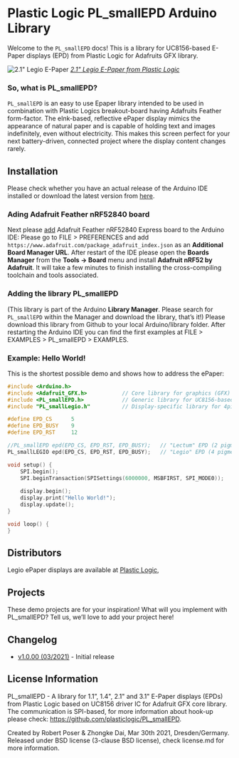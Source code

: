 Plastic Logic PL_smallEPD Arduino Library
===============================================================

Welcome to the `PL_smallEPD` docs! This is a library for UC8156-based  E-Paper displays (EPD) from Plastic Logic for Adafruits GFX library. 


![2.1" Legio E-Paper](https://user-images.githubusercontent.com/21104467/113095639-1842a280-91f4-11eb-926a-6373e361ff16.png) 
[*2.1" Legio E-Paper from Plastic Logic*](https://www.plasticlogic.com)

### So, what is PL_smallEPD?

`PL_smallEPD` is an easy to use Epaper library intended to be used in combination with Plastic Logics breakout-board having Adafruits Feather form-factor. The eInk-based, reflective ePaper display mimics the appearance of natural paper and is capable of holding text and images indefinitely, even without electricity. This makes this screen perfect for your next battery-driven, connected project where the display content changes rarely.

## Installation

Please check whether you have an actual release of the Arduino IDE installed or download the latest version from [here](https://www.arduino.cc/en/Main/Software). 

### Ading Adafruit Feather nRF52840 board
Next please [add](https://learn.adafruit.com/introducing-the-adafruit-nrf52840-feather/arduino-bsp-setup) Adafruit Feather nRF52840 Express board to the Arduino IDE: Please go to FILE > PREFERENCES and add `https://www.adafruit.com/package_adafruit_index.json` as an **Additional Board Manager URL**. After restart of the IDE please open the **Boards Manager** from the **Tools -> Board** menu and install **Adafruit nRF52 by Adafruit**. It will take a few minutes to finish installing the cross-compiling toolchain and tools associated.

### Adding the library PL_smallEPD
(This library is part of the Arduino **Library Manager**. Please search for `PL_smallEPD` within the Manager and download the library, that’s it!) Please download this library from Github to your local Arduino/library folder. After restarting the Arduino IDE you can find the first examples at FILE > EXAMPLES > PL_smallEPD > EXAMPLES.

### Example: Hello World!

This is the shortest possible demo and shows how to address the ePaper:


```cpp
#include <Arduino.h>
#include <Adafruit_GFX.h>           // Core library for graphics (GFX)  & text 
#include <PL_smallEPD.h>            // Generic library for UC8156-based EPDs from Plastic Logic
#include "PL_smallLegio.h"      	// Display-specific library for 4pigment media (Legio, 6colors)

#define EPD_CS      5  
#define EPD_BUSY    9
#define EPD_RST     12

//PL_smallEPD epd(EPD_CS, EPD_RST, EPD_BUSY);	// "Lectum" EPD (2 pigment system, 4 greylevels)  -or- 
PL_smallLEGIO epd(EPD_CS, EPD_RST, EPD_BUSY);   // "Legio" EPD (4 pigment system, 6 colors)

void setup() {  
    SPI.begin();                    
    SPI.beginTransaction(SPISettings(6000000, MSBFIRST, SPI_MODE0));
  
    display.begin();                
    display.print("Hello World!");
    display.update();               
}

void loop() {              
}
```


Distributors
-------------------
Legio ePaper displays are available at [Plastic Logic](https://www.plasticlogic.com/product/2-1-legio-colour-display/), 

Projects
-------------------
These demo projects are for your inspiration! What will you implement with PL_smallEPD? Tell us, we’ll love to add your project here!

Changelog
-------------------
- [v1.0.00 (03/2021)](https://github.com/RobPo/Paperino/archive/v1.1.01.zip) - Initial release

License Information
-------------------
PL_smallEPD - A library for 1.1”, 1.4", 2.1" and 3.1" E-Paper displays (EPDs) from Plastic Logic 
based on UC8156 driver IC for Adafruit GFX core library. The communication is SPI-based, 
for more information about hook-up please check: https://github.com/plasticlogic/PL_smallEPD.

Created by Robert Poser & Zhongke Dai, Mar 30th 2021, Dresden/Germany. Released under BSD license
(3-clause BSD license), check license.md for more information.

